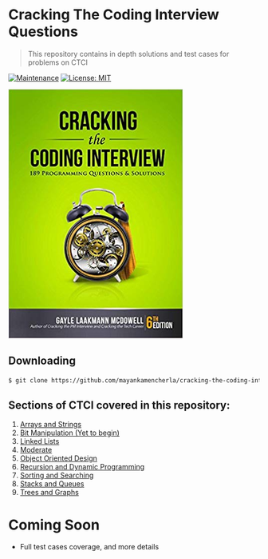 # Cracking The Coding Interview Questions
> This repository contains in depth solutions and test cases for problems on CTCI

[![Maintenance](https://img.shields.io/badge/Maintained%3F-yes-green.svg)](https://GitHub.com/Naereen/StrapDown.js/graphs/commit-activity)
[![License: MIT](https://img.shields.io/badge/License-MIT-yellow.svg)](https://opensource.org/licenses/MIT)
<!-- [![Packagist](https://img.shields.io/packagist/v/symfony/symfony.svg)]() --> 

![alt text](https://github.com/mayankamencherla/cracking-the-coding-interview-solutions/blob/master/ctci.jpg)

## Downloading
```bash
$ git clone https://github.com/mayankamencherla/cracking-the-coding-interview-solutions.git
```

## Sections of CTCI covered in this repository:

1. <a href="https://github.com/mayankamencherla/cracking-the-coding-interview-solutions/tree/master/arrays-and-strings" target="_blank">Arrays and Strings</a>
2. <a href="https://github.com/mayankamencherla/cracking-the-coding-interview-solutions/tree/master/bit-manipulation" target="_blank">Bit Manipulation (Yet to begin)</a>
3. <a href="https://github.com/mayankamencherla/cracking-the-coding-interview-solutions/tree/master/linked-lists" target="_blank">Linked Lists</a>
4. <a href="https://github.com/mayankamencherla/cracking-the-coding-interview-solutions/tree/master/moderate" target="_blank">Moderate</a>
5. <a href="https://github.com/mayankamencherla/cracking-the-coding-interview-solutions/tree/master/object-oriented-design" target="_blank">Object Oriented Design</a>
6. <a href="https://github.com/mayankamencherla/cracking-the-coding-interview-solutions/tree/master/recursion-and-dp" target="_blank">Recursion and Dynamic Programming</a>
7. <a href="https://github.com/mayankamencherla/cracking-the-coding-interview-solutions/tree/master/sorting-and-searching" target="_blank">Sorting and Searching</a>
8. <a href="https://github.com/mayankamencherla/cracking-the-coding-interview-solutions/tree/master/stacks-and-queues" target="_blank">Stacks and Queues</a>
9. <a href="https://github.com/mayankamencherla/cracking-the-coding-interview-solutions/tree/master/trees-and-graphs" target="_blank">Trees and Graphs</a>

# Coming Soon
- Full test cases coverage, and more details
